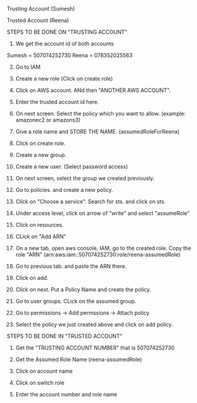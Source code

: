 Trusting Account (Sumesh)

Trusted Account (Reena)






STEPS TO BE DONE ON "TRUSTING ACCOUNT"

1. We get the account id of both accounts

Sumesh = 507074252730
Reena = 078352025563


2. Go to IAM

3. Create a new role (Click on create role)

4. Click on AWS account. ANd then "ANOTHER AWS ACCOUNT".

5. Enter the trusted account id here.

6. On next screen. Select the policy which you want to allow. (example: amazonec2 or amazons3)

7. Give a role name and STORE THE NAME. (assumedRoleForReena)

8. Click on create role.

9. Create a new group.

10. Create a new user. (Select password access)

11. On next screen, select the group we created previously.

12. Go to policies. and create a new policy.

13. Click on "Choose a service". Search for sts. and click on sts.

14. Under access level, click on arrow of "write" and select "assumeRole"

15. Click on resources.

16. CLick on "Add ARN"

17. On a new tab, open aws console, IAM, go to the created role. Copy the role "ARN" (arn:aws:iam::507074252730:role/reena-assumedRole)

18. Go to previous tab. and paste the ARN there.

19. Click on add.

20. Click on next. Put a Policy Name and create the policy.

21. Go to user groups. CLick on the assumed group. 

22. Go to permissions -> Add permssions -> Attach policy

23. Select the policy we just created above and click on add policy.







STEPS TO BE DONE IN "TRUSTED ACCOUNT"

1. Get the "TRUSTING ACCOUNT NUMBER" that is 507074252730

2. Get the Assumed Role Name  (reena-assumedRole)

3. Click on account name

4. Click on switch role

5. Enter the account number and role name



